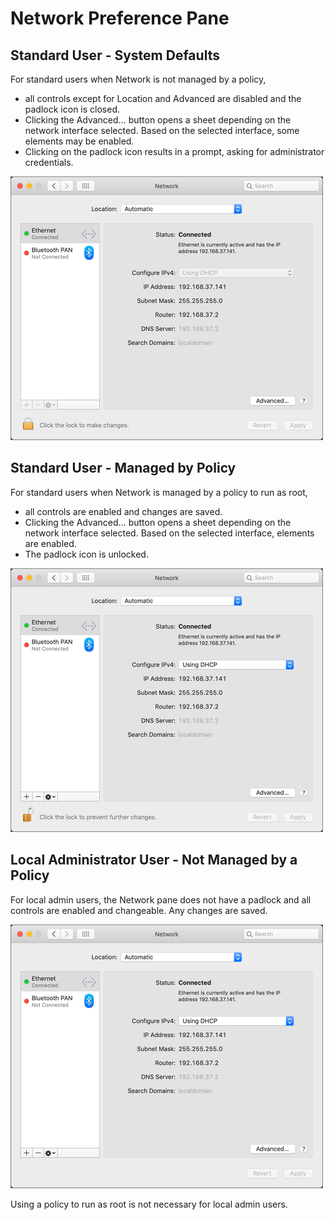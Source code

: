 [title]: # (Network)
[tags]: # (system preferences)
[priority]: # (3)
# Network Preference Pane

## Standard User - System Defaults

For standard users when Network is not managed by a policy,

* all controls except for Location and Advanced are disabled and the padlock icon is closed.
* Clicking the Advanced… button opens a sheet depending on the network interface selected. Based on the selected interface, some elements may be enabled.
* Clicking on the padlock icon results in a prompt, asking for administrator credentials.

![Network](images/network-1.png "Network Standard User not managed")

## Standard User - Managed by Policy

For standard users when Network is managed by a policy to run as root,

* all controls are enabled and changes are saved.
* Clicking the Advanced… button opens a sheet depending on the network interface selected. Based on the selected interface, elements are enabled.
* The padlock icon is unlocked.

![Network](images/network-2.png "Network Standard User managed")

## Local Administrator User - Not Managed by a Policy

For local admin users, the Network pane does not have a padlock and all controls are enabled and changeable. Any changes are saved.

![Network](images/network-3.png "Network Admin User")

Using a policy to run as root is not necessary for local admin users.
